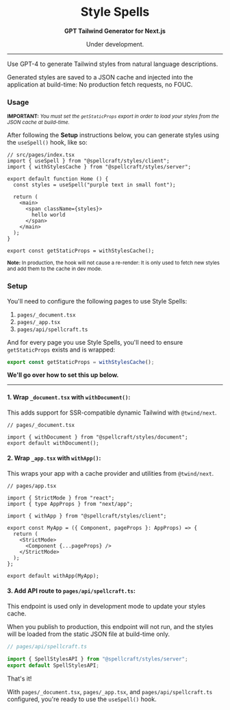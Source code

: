 <center>
  <h1>Style Spells</h1>

  <b>GPT Tailwind Generator for Next.js</b>

  Under development.

  <hr>
</center>

Use GPT-4 to generate Tailwind styles from natural language descriptions.

Generated styles are saved to a JSON cache and injected into the application at
build-time: No production fetch requests, no FOUC.

### Usage

<sub>**IMPORTANT:** _You must set the `getStaticProps` export in order to load
your styles from the JSON cache at build-time._</sub>

After following the **Setup** instructions below, you can generate styles using
the `useSpell()` hook, like so:

```tsx
// src/pages/index.tsx
import { useSpell } from "@spellcraft/styles/client";
import { withStylesCache } from "@spellcraft/styles/server";

export default function Home () {
  const styles = useSpell("purple text in small font");

  return (
    <main>
      <span className={styles}>
        hello world
      </span>
    </main>
  );
}

export const getStaticProps = withStylesCache();
```

<sub>**Note:** In production, the hook will not cause a re-render: It is only
used to fetch new styles and add them to the cache in dev mode.</sub>

### Setup

You'll need to configure the following pages to use Style Spells:

1. `pages/_document.tsx`
2. `pages/_app.tsx`
3. `pages/api/spellcraft.ts`

And for every page you use Style Spells, you'll need to ensure `getStaticProps`
exists and is wrapped:

```ts
export const getStaticProps = withStylesCache();
```

**We'll go over how to set this up below.**

---

#### 1. Wrap `_document.tsx` with `withDocument()`:

This adds support for SSR-compatible dynamic Tailwind with `@twind/next`. 

```tsx
// pages/_document.tsx

import { withDocument } from "@spellcraft/styles/document";
export default withDocument();
```

#### 2. Wrap `_app.tsx` with `withApp()`:

This wraps your app with a cache provider and utilities from `@twind/next`.

```tsx
// pages/app.tsx

import { StrictMode } from "react";
import { type AppProps } from "next/app";

import { withApp } from "@spellcraft/styles/client";

export const MyApp = ({ Component, pageProps }: AppProps) => {
  return (
    <StrictMode>
      <Component {...pageProps} />
    </StrictMode>
  );
};

export default withApp(MyApp);
```

#### 3. Add API route to `pages/api/spellcraft.ts`:

This endpoint is used only in development mode to update your styles cache.

When you publish to production, this endpoint will not run, and the styles will
be loaded from the static JSON file at build-time only.

```ts
// pages/api/spellcraft.ts

import { SpellStylesAPI } from "@spellcraft/styles/server";
export default SpellStylesAPI;
```

That's it! 

With `pages/_document.tsx`, `pages/_app.tsx`, and `pages/api/spellcraft.ts`
configured, you're ready to use the `useSpell()` hook.